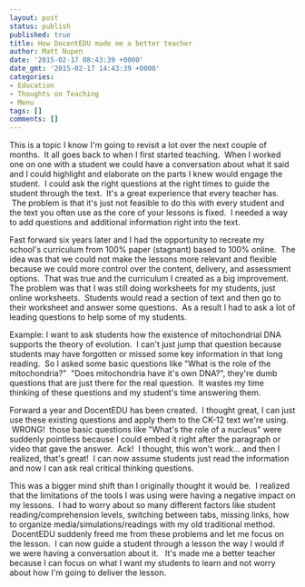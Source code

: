 ```yaml
---
layout: post
status: publish
published: true
title: How DocentEDU made me a better teacher
author: Matt Nupen
date: '2015-02-17 08:43:39 +0000'
date_gmt: '2015-02-17 14:43:39 +0000'
categories:
- Education
- Thoughts on Teaching
- Menu
tags: []
comments: []
---
```

<p>This is a topic I know I'm going to revisit a lot over the next couple of months.  It all goes back to when I first started teaching.  When I worked one on one with a student we could have a conversation about what it said and I could highlight and elaborate on the parts I knew would engage the student.  I could ask the right questions at the right times to guide the student through the text.  It's a great experience that every teacher has.  The problem is that it's just not feasible to do this with every student and the text you often use as the core of your lessons is fixed.  I needed a way to add questions and additional information right into the text.</p>
<p>Fast forward six years later and I had the opportunity to recreate my school's curriculum from 100% paper (stagnant) based to 100% online.  The idea was that we could not make the lessons more relevant and flexible because we could more control over the content, delivery, and assessment options.  That was true and the curriculum I created as a big improvement. The problem was that I was still doing worksheets for my students, just online worksheets.  Students would read a section of text and then go to their worksheet and answer some questions.  As a result I had to ask a lot of leading questions to help some of my students.</p>
<p>Example: I want to ask students how the existence of mitochondrial DNA supports the theory of evolution.  I can't just jump that question because students may have forgotten or missed some key information in that long reading.  So I asked some basic questions like "What is the role of the mitochondria?"  "Does mitochondria have it's own DNA?", they're dumb questions that are just there for the real question.  It wastes my time thinking of these questions and my student's time answering them.</p>
<p>Forward a year and DocentEDU has been created.  I thought great, I can just use these existing questions and apply them to the CK-12 text we're using.  WRONG!  those basic questions like "What's the role of a nucleus" were suddenly pointless because I could embed it right after the paragraph or video that gave the answer.  Ack!  I thought, this won't work... and then I realized, that's great!  I can now assume students just read the information and now I can ask real critical thinking questions.</p>
<p>This was a bigger mind shift than I originally thought it would be.  I realized that the limitations of the tools I was using were having a negative impact on my lessons.  I had to worry about so many different factors like student reading/comprehension levels, switching between tabs, missing links, how to organize media/simulations/readings with my old traditional method.  DocentEDU suddenly freed me from these problems and let me focus on the lesson.  I can now guide a student through a lesson the way I would if we were having a conversation about it.   It's made me a better teacher because I can focus on what I want my students to learn and not worry about how I'm going to deliver the lesson.</p>
<p>&nbsp;</p>
